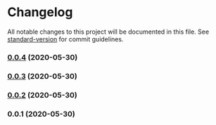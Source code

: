 # Changelog

All notable changes to this project will be documented in this file. See [standard-version](https://github.com/conventional-changelog/standard-version) for commit guidelines.

### [0.0.4](https://github.com/techrdev/ui-generator/compare/v0.0.3...v0.0.4) (2020-05-30)

### [0.0.3](https://github.com/techr-org/ui-generator/compare/v0.0.2...v0.0.3) (2020-05-30)

### [0.0.2](https://github.com/techr-org/ui-generator/compare/v0.0.1...v0.0.2) (2020-05-30)

### 0.0.1 (2020-05-30)
